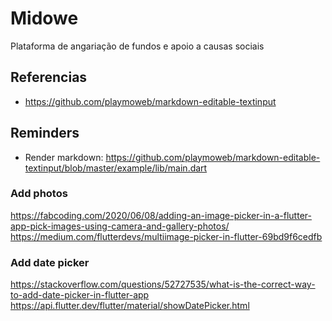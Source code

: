 # Midowe
Plataforma de angariação de fundos e apoio a causas sociais



## Referencias
- https://github.com/playmoweb/markdown-editable-textinput

## Reminders
- Render markdown: https://github.com/playmoweb/markdown-editable-textinput/blob/master/example/lib/main.dart

### Add photos
https://fabcoding.com/2020/06/08/adding-an-image-picker-in-a-flutter-app-pick-images-using-camera-and-gallery-photos/
https://medium.com/flutterdevs/multiimage-picker-in-flutter-69bd9f6cedfb

### Add date picker
https://stackoverflow.com/questions/52727535/what-is-the-correct-way-to-add-date-picker-in-flutter-app
https://api.flutter.dev/flutter/material/showDatePicker.html